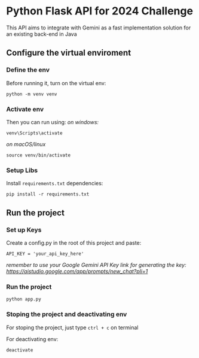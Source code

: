# Python Flask API for 2024 Challenge

This API aims to integrate with Gemini as a fast implementation solution for an existing back-end in Java

## Configure the virtual enviroment
### Define the env
Before running it, turn on the virtual env:
```
python -m venv venv
```
### Activate env
Then you can run using:
_on windows:_
```
venv\Scripts\activate
``` 
_on macOS/linux_
```
source venv/bin/activate
```
### Setup Libs
Install `requirements.txt` dependencies:
```
pip install -r requirements.txt
```
## Run the project
### Set up Keys
Create a config.py in the root of this project and paste:
```
API_KEY = 'your_api_key_here'
```
_remember to use your Google Gemini API Key_
_link for generating the key: https://aistudio.google.com/app/prompts/new_chat?pli=1_

### Run the project
```
python app.py
```

### Stoping the project and deactivating env
For stoping the project, just type `ctrl + c` on terminal

For deactivating env:
```
deactivate
```